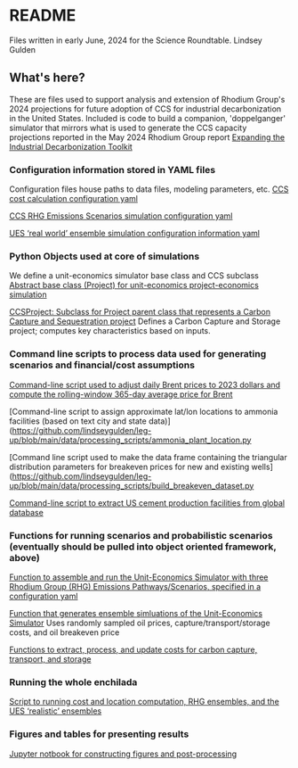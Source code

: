 
# README
Files written in early June, 2024 for the Science Roundtable.
Lindsey Gulden

## What's here?
These are files used to support analysis and extension of Rhodium Group's 2024 projections for future adoption of CCS for industrial decarbonization in the United States. Included is code to build a companion, 'doppelganger' simulator that mirrors what is used to generate the CCS capacity projections reported in the May 2024 Rhodium Group report [Expanding the Industrial Decarbonization Toolkit](https://rhg.com/research/expanding-the-industrial-decarbonization-toolkit/)

### Configuration information stored in YAML files
Configuration files house paths to data files, modeling parameters, etc.
[CCS cost calculation configuration yaml](https://github.com/lindseygulden/leg-up/blob/main/config/ccs/ccs_cost_info.yml)

[CCS RHG Emissions Scenarios simulation configuration yaml](https://github.com/lindseygulden/leg-up/blob/main/config/ccs/rhg_scenarios.yml)

[UES ‘real world’ ensemble simulation configuration information yaml](https://github.com/lindseygulden/leg-up/blob/main/config/ccs/real_world_scenarios.yml)

### Python Objects used at core of simulations
We define a unit-economics simulator base class and CCS subclass
[Abstract base class (Project) for unit-economics project-economics simulation](https://github.com/lindseygulden/leg-up/blob/main/projects/ccs/project.py)

[CCSProject: Subclass for Project parent class that represents a Carbon Capture and Sequestration project](https://github.com/lindseygulden/leg-up/blob/main/projects/ccs/ccs_project.py)
Defines a Carbon Capture and Storage project; computes key characteristics based on inputs.

### Command line scripts to process data used for generating scenarios and financial/cost assumptions
[Command-line script used to adjust daily Brent prices to 2023 dollars and compute the rolling-window 365-day average price for Brent](https://github.com/lindseygulden/leg-up/blob/main/data/processing_scripts/adjust_prices.py)

[Command-line script to assign approximate lat/lon locations to ammonia facilities (based on text city and state data)](https://github.com/lindseygulden/leg-up/blob/main/data/processing_scripts/ammonia_plant_location.py

[Command line script used to make the data frame containing the triangular distribution parameters for breakeven prices for new and existing wells](https://github.com/lindseygulden/leg-up/blob/main/data/processing_scripts/build_breakeven_dataset.py

[Command-line script to extract US cement production facilities from global database](https://github.com/lindseygulden/leg-up/blob/main/data/processing_scripts/cement.py)

### Functions for running scenarios and probabilistic scenarios (eventually should be pulled into object oriented framework, above)
[Function to assemble and run the Unit-Economics Simulator with three Rhodium Group (RHG) Emissions Pathways/Scenarios, specified in a configuration yaml](https://github.com/lindseygulden/leg-up/blob/main/projects/ccs/rhg_scenarios.py)

[Function that generates ensemble simluations of the Unit-Economics Simulator](https://github.com/lindseygulden/leg-up/blob/main/projects/ccs/ensembles.py)
Uses randomly sampled oil prices, capture/transport/storage costs, and oil breakeven price

[Functions to extract, process, and update costs for carbon capture, transport, and storage](https://github.com/lindseygulden/leg-up/blob/main/projects/ccs/ccs_costs.py)

### Running the whole enchilada
[Script to running cost and location computation, RHG ensembles, and the UES ‘realistic’ ensembles](https://github.com/lindseygulden/leg-up/blob/main/projects/ccs/run_ccs_analysis.py)

### Figures and tables for presenting results
[Jupyter notbook for constructing figures and post-processing](https://github.com/lindseygulden/leg-up/blob/main/projects/ccs/notebooks/figures_and_postprocessing_ccs_profitability_analysis.ipynb)
